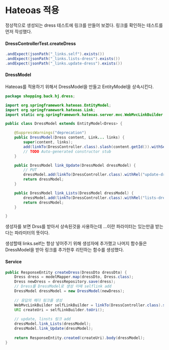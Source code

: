 # Hateoas 적용

정상적으로 생성되는 dress 테스트에 링크를 만들어 보겠다. 링크를 확인하는 테스트를 먼저 작성했다.

#### DressControllerTest.createDress



```java
.andExpect(jsonPath("_links.self").exists())
.andExpect(jsonPath("_links.lists-dress").exists())
.andExpect(jsonPath("_links.update-dress").exists())
```





#### DressModel

Hateoas를 적용하기 위해서 DressModel을 만들고 EntityModel을 상속시킨다.

```java
package shopping.back.hj.dress;

import org.springframework.hateoas.EntityModel;
import org.springframework.hateoas.Link;
import static org.springframework.hateoas.server.mvc.WebMvcLinkBuilder.linkTo;

public class DressModel extends EntityModel<Dress> {

	@SuppressWarnings("deprecation")
	public DressModel(Dress content, Link... links) {
		super(content, links);
		add(linkTo(DressController.class).slash(content.getId()).withSelfRel());
		// TODO Auto-generated constructor stub
	}

	public DressModel link_Update(DressModel dressModel) {
		// PUT
		dressModel.add(linkTo(DressController.class).withRel("update-dress"));
		return dressModel;
	}

	public DressModel link_Lists(DressModel dressModel) {
		dressModel.add(linkTo(DressController.class).withRel("lists-dress"));
		return dressModel;
	}

}

```





생성자를 보면 Drss를 받아서 상속된것을 사용하는데 ...이란 파라미터는 있는만큼 받는다는 파라미터의 뜻이다.

생성할때 links.self는 항상 넣어주기 위해 생성자에 추가했고 나머지 함수들은 DressModel을 받아 링크를 추가한후 리턴하는 함수를 생성했다.





#### Service

```java
public ResponseEntity createDress(DressDto dressDto) {
	Dress dress = modelMapper.map(dressDto, Dress.class);
	Dress newDress = dressRepository.save(dress);
	// Dress를 DressModel로 생성 이때 selflink add
    DressModel dressModel = new DressModel(newDress);
	
    // 응답의 헤더 링크를 생성
	WebMvcLinkBuilder selfLinkBuilder = linkTo(DressController.class).slash(newDress.getId());
	URI createUri = selfLinkBuilder.toUri();
		
    // update, linsts 링크 add
    dressModel.link_Lists(dressModel);
	dressModel.link_Update(dressModel);
		
	return ResponseEntity.created(createUri).body(dressModel);
}
```



